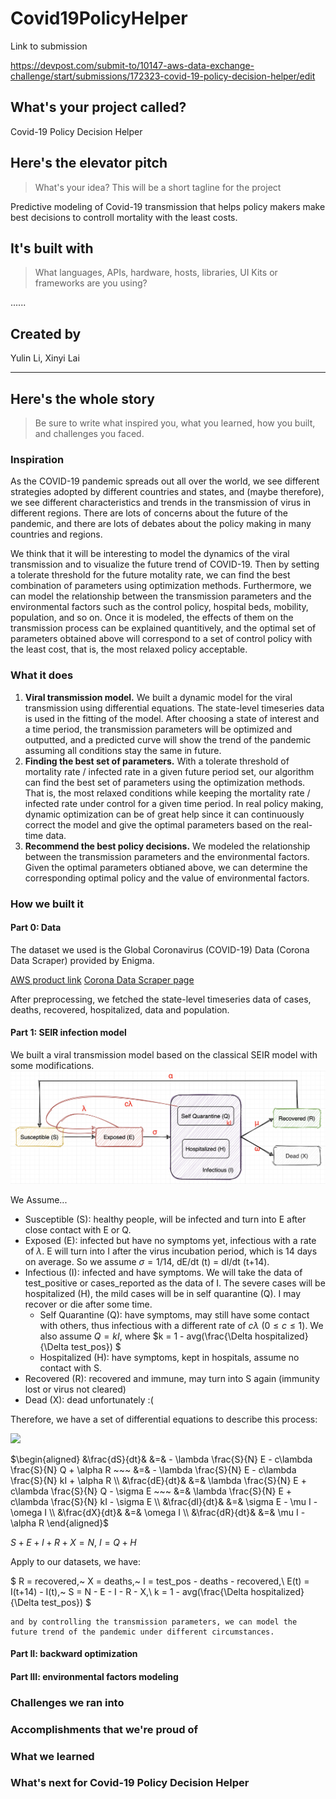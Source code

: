 # Covid19PolicyHelper

Link to submission

https://devpost.com/submit-to/10147-aws-data-exchange-challenge/start/submissions/172323-covid-19-policy-decision-helper/edit


## What's your project called?
Covid-19 Policy Decision Helper


## Here's the elevator pitch
> What's your idea? This will be a short tagline for the project

Predictive modeling of Covid-19 transmission that helps policy makers make best decisions to controll mortality with the least costs.


## It's built with
> What languages, APIs, hardware, hosts, libraries, UI Kits or frameworks are you using?

......

## Created by
Yulin Li, Xinyi Lai

---

## Here's the whole story
> Be sure to write what inspired you, what you learned, how you built, and challenges you faced.

### Inspiration

As the COVID-19 pandemic spreads out all over the world, we see different strategies adopted by different countries and states, and (maybe therefore), we see different characteristics and trends in the transmission of virus in different regions. There are lots of concerns about the future of the pandemic, and there are lots of debates about the policy making in many countries and regions.

We think that it will be interesting to model the dynamics of the viral transmission and to visualize the future trend of COVID-19. Then by setting a tolerate threshold for the future motality rate, we can find the best combination of parameters using optimization methods. Furthermore, we can model the relationship between the transmission parameters and the environmental factors such as the control policy, hospital beds, mobility, population, and so on. Once it is modeled, the effects of them on the transmission process can be explained quantitively, and the optimal set of parameters obtained above will correspond to a set of control policy with the least cost, that is, the most relaxed policy acceptable.


### What it does

1. **Viral transmission model.**
    We built a dynamic model for the viral transmission using differential equations. The state-level timeseries data is used in the fitting of the model. After choosing a state of interest and a time period, the transmission parameters will be optimized and outputted, and a predicted curve will show the trend of the pandemic assuming all conditions stay the same in future.  
2. **Finding the best set of parameters.**
    With a tolerate threshold of mortality rate / infected rate in a given future period set, our algorithm can find the best set of parameters using the optimization methods. That is, the most relaxed conditions while keeping the mortality rate / infected rate under control for a given time period. In real policy making,  dynamic optimization can be of great help since it can continuously correct the model and give the optimal parameters based on the real-time data.
3. **Recommend the best policy decisions.**
    We modeled the relationship between the transmission parameters and the environmental factors. Given the optimal parameters obtianed above, we can determine the corresponding optimal policy and the value of environmental factors.



### How we built it


#### Part 0: Data

The dataset we used is the Global Coronavirus (COVID-19) Data (Corona Data Scraper) provided by Enigma. 

[AWS product link](https://aws.amazon.com/marketplace/pp/prodview-vtnf3vvvheqzw?qid=1597409751562&sr=0-1&ref_=brs_res_product_title#overview)
[Corona Data Scraper page](https://coronadatascraper.com/#home)

After preprocessing, we fetched the state-level timeseries data of cases, deaths, recovered, hospitalized, data and population.


#### Part 1: SEIR infection model

We built a viral transmission model based on the classical SEIR model with some modifications. 
![title](https://github.com/Xinyi-Lai/Covid19PolicyHelper/blob/master/model.png)

We Assume...

* Susceptible (S): healthy people, will be infected and turn into E after close contact with E or Q.
* Exposed (E): infected but have no symptoms yet, infectious with a rate of $\lambda$. E will turn into I after the virus incubation period, which is 14 days on average. So we assume $\sigma = 1/14$, dE/dt (t) = dI/dt (t+14).
* Infectious (I): infected and have symptoms. We will take the data of test_positive or cases_reported as the data of I. The severe cases will be hospitalized (H), the mild cases will be in self quarantine (Q). I may recover or die after some time.
    * Self Quarantine (Q): have symptoms, may still have some contact with others, thus infectious with a different rate of $c\lambda$ ($0 \le c \le 1$). We also assume $Q = kI$, where $k = 1 - avg(\frac{\Delta hospitalized}{\Delta test\_pos}) $
    * Hospitalized (H): have symptoms, kept in hospitals, assume no contact with S. 
* Recovered (R): recovered and immune, may turn into S again (immunity lost or virus not cleared)
* Dead (X): dead unfortunately :(


Therefore, we have a set of differential equations to describe this process:

![](http://latex.codecogs.com/gif.latex?\\frac{1}{1+sin(x)})

$\begin{aligned}
&\frac{dS}{dt}&
&=& - \lambda \frac{S}{N} E - c\lambda \frac{S}{N} Q + \alpha R ~~~
&=& - \lambda \frac{S}{N} E - c\lambda \frac{S}{N} kI + \alpha R
\\
&\frac{dE}{dt}&
&=&   \lambda \frac{S}{N} E + c\lambda \frac{S}{N} Q - \sigma E ~~~
&=&   \lambda \frac{S}{N} E + c\lambda \frac{S}{N} kI - \sigma E
\\
&\frac{dI}{dt}&
&=& \sigma E - \mu I - \omega I 
\\
&\frac{dX}{dt}&
&=& \omega I 
\\
&\frac{dR}{dt}&
&=& \mu I - \alpha R 
\end{aligned}$

$S + E + I + R + X = N,~ I = Q + H$


Apply to our datasets, we have:

$ R = recovered,~ X = deaths,~ I = test\_pos - deaths - recovered,\\
E(t) = I(t+14) - I(t),~ S = N - E - I - R - X,\\
k = 1 - avg(\frac{\Delta hospitalized}{\Delta test\_pos})
$



    and by controlling the transmission parameters, we can model the future trend of the pandemic under different circumstances. 

#### Part II: backward optimization





#### Part III: environmental factors modeling






### Challenges we ran into

### Accomplishments that we're proud of

### What we learned

### What's next for Covid-19 Policy Decision Helper
